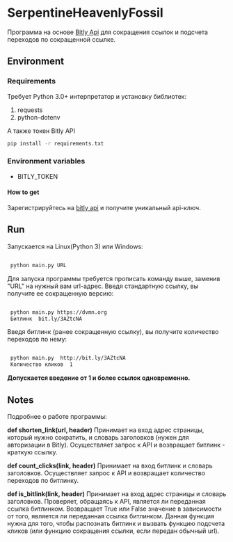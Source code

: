 # SerpentineHeavenlyFossil

Программа на основе [Bitly Api](https://dev.bitly.com/ "Bitly Api") для сокращения ссылок
 и подсчета переходов по сокращенной ссылке.

## Environment

### Requirements

Требует Python 3.0+ интерпретатор и установку библиотек:
1) requests
2) python-dotenv

А также токен Bitly API

```bash
pip install -r requirements.txt
```

### Environment variables

- BITLY_TOKEN
 
#### How to get

Зарегистрируйтесь на [bitly api](https://dev.bitly.com/ "bitly api") и получите уникальный api-ключ.


## Run

Запускается на Linux(Python 3) или Windows:

```bash

 python main.py URL

```

Для запуска программы требуется прописать команду выше, заменив "URL" на нужный вам url-адрес.
Введя стандартную ссылку, вы получите ее сокращенную версию:
```bash

 python main.py https://dvmn.org
 Битлинк  bit.ly/3AZtcNA

```
Введя битлинк (ранее сокращенную ссылку), вы получите количество переходов по нему:
```bash

 python main.py  http://bit.ly/3AZtcNA
 Количество кликов  1

```

**Допускается введение от 1 и более ссылок одновременно.**

## Notes

Подробнее о работе программы:

**def shorten_link(url, header)**
Принимает на вход адрес страницы, который нужно сократить,
 и словарь заголовков (нужен для авторизации в Bitly).
Осуществляет запрос к API и возвращает битлинк - краткую ссылку.

**def count_clicks(link, header)**
Принимает на вход битлинк и словарь заголовков. 
 Осуществляет запрос к API и возвращает количество переходов по битлинку.
 
**def is_bitlink(link, header)**
Принимает на вход адрес страницы и словарь заголовков. 
Проверяет, обращаясь к API, является ли переданная ссылка битлинком.
Возвращает True или False значение в зависимости от того, 
является ли переданная ссылка битлинком.
Данная функция нужна для того, чтобы распознать битлинк
 и вызвать функцию подсчета кликов
  (или функцию сокращения ссылки, если передан обычный url).


